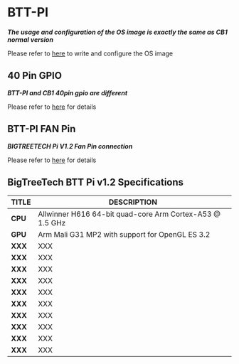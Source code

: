 # BTT-PI
***The usage and configuration of the OS image is exactly the same as CB1 normal version*** 

Please refer to [here](https://github.com/bigtreetech/cb1) to write and configure the OS image

## 40 Pin GPIO
***BTT-PI and CB1 40pin gpio are different*** 

Please refer to [here](https://github.com/bigtreetech/CB1#40-pin-gpio) for details

## BTT-PI FAN Pin 

***BIGTREETECH Pi V1.2 Fan Pin connection***

Please refer to [here](https://github.com/So6Rallye/BTT-Pi/blob/master/BIGTREETECH%20Pi%20V1.2%20-%20Board%20Fan%20Pin%20Configuration) for details

## BigTreeTech BTT Pi v1.2 Specifications


| TITLE				|	DESCRIPTION															|
| ----------------- | --------------------------------------------------------------------- |
| **CPU**          	|   Allwinner H616 64-bit quad-core Arm Cortex-A53 @ 1.5 GHz           	|
| **GPU**			|	Arm Mali G31 MP2 with support for OpenGL ES 3.2						|
| **XXX**			|	XXX																	|
| **XXX**			|	XXX																	|
| **XXX**			|	XXX																	|
| **XXX**			|	XXX																	|
| **XXX**			|	XXX																	|
| **XXX**			|	XXX																	|
| **XXX**			|	XXX																	|
| **XXX**			|	XXX																	|
| **XXX**			|	XXX																	|
| **XXX**			|	XXX																	|
